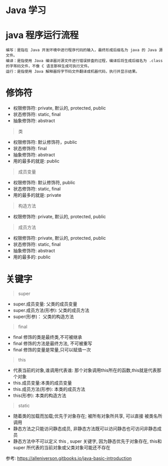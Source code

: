 # Java 学习

# java 程序运行流程

```
编写：是指在 Java 开发环境中进行程序代码的输入，最终形成后缀名为 java 的 Java 源文件。
编译：是指使用 Java 编译器对源文件进行错误排査的过程，编译后将生成后缀名为 .class 的字芾码文件，不像 C 语言那样生成可执行文件。
运行：是指使用 Java 解释器将字节码文件翻译成机器代码，执行并显示结果。

```

# 修饰符

- 权限修饰符: private, 默认的, protected, public
- 状态修饰符: static, final
- 抽象修饰符: abstract

> 类
  
  - 权限修饰符: 默认修饰符，public
  - 状态修饰符: final
  - 抽象修饰符: abstract
  - 用的最多的就是: public
> 成员变量
  
  - 权限修饰符: 默认修饰符, public
  - 状态修饰符: static, final
  - 用的最多的就是: private

> 构造方法

  - 权限修饰符: private, 默认的, protected, public

> 成员方法
  
  - 权限修饰符: private, 默认的, protected, public
  - 状态修饰符: static, final
  - 抽象修饰符: abstract
  - 用的最多的: public
  
# 关键字

> super
    
  - super.成员变量: 父类的成员变量
  - super.成员方法(形参): 父类的成员方法
  - super(形参)： 父类的构造方法
  
> final
  
  - final 修饰的类是最终类,不可被继承
  - final 修饰的方法是最终方法, 不可被重写
  - final 修饰的变量是常量,只可以赋值一次
  
> this
  
  - 代表当前的对象,谁调用代表谁: 那个对象调用this所在的函数,this就是代表那个对象
  - this.成员变量:本类的成员变量
  - this.成员方法(形参): 本类的成员方法
  - this(形参): 本类的构造方法

> static

  - 随着类的加载而加载;优先于对象存在; 被所有对象所共享, 可以直接 被类名所调用
  - 静态方法之只能访问静态成员, 非静态方法既可以访问静态也可访问非静态成员
  - 静态方法中不可以定义 this , super 关键字, 因为静态优先于对象存在, this和super 所代表的当前对象或父类对象可能还不存在
      
     
  
  
  
  



参考: https://alleniverson.gitbooks.io/java-basic-introduction